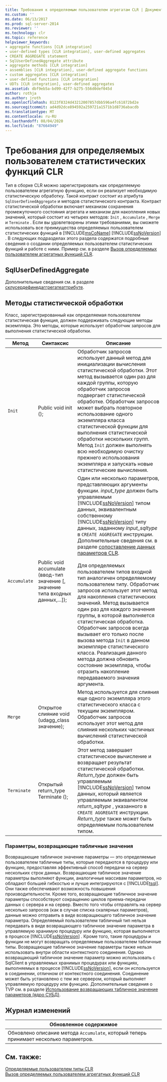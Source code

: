 ```yaml
---
title: Требования к определяемым пользователем агрегатам CLR | Документация Майкрософт
ms.custom: ''
ms.date: 06/13/2017
ms.prod: sql-server-2014
ms.reviewer: ''
ms.technology: clr
ms.topic: reference
helpviewer_keywords:
- aggregate functions [CLR integration]
- user-defined types [CLR integration], user-defined aggregates
- CREATE AGGREGATE statement
- SqlUserDefinedAggregate attribute
- aggregate methods [CLR integration]
- assemblies [CLR integration], user-defined aggregate functions
- custom aggregates [CLR integration]
- user-defined functions [CLR integration]
- UDTs [CLR integration], user-defined aggregates
ms.assetid: dbf9eb5a-bd99-42f7-b275-556d0def045d
author: rothja
ms.author: jroth
ms.openlocfilehash: 8123f8324d43212007857dbb596a4fc61872bd2e
ms.sourcegitcommit: ad4d92dce894592a259721a1571b1d8736abacdb
ms.translationtype: MT
ms.contentlocale: ru-RU
ms.lasthandoff: 08/04/2020
ms.locfileid: "87664949"
---
```

# <a name="requirements-for-clr-user-defined-aggregates"></a>Требования для определяемых пользователем статистических функций CLR
  Тип в сборке CLR можно зарегистрировать как определяемую пользователем агрегатную функцию, если он реализует необходимую статистическую обработку. Такой контракт состоит из атрибута `SqlUserDefinedAggregate` и методов статистического контракта. Контракт статистической обработки включает механизм сохранения промежуточного состояния агрегата и механизм для накопления новых значений, который состоит из четырех методов: `Init` , `Accumulate` , `Merge` и `Terminate` . Если вы удовлетворены этими требованиями, вы сможете использовать все преимущества определяемых пользователем статистических функций в [!INCLUDE[msCoName](../../includes/msconame-md.md)] [!INCLUDE[ssNoVersion](../../includes/ssnoversion-md.md)] . В следующих подразделах этого раздела содержатся подробные сведения о создании определяемых пользователем статистических функций и работе с ними. Пример см. в разделе [Вызов определяемых пользователем агрегатных функций CLR](clr-user-defined-aggregate-invoking-functions.md).  
  
## <a name="sqluserdefinedaggregate"></a>SqlUserDefinedAggregate  
 Дополнительные сведения см. в разделе [склусердефинедаггрегатеаттрибуте](https://go.microsoft.com/fwlink/?LinkId=124626).  
  
## <a name="aggregation-methods"></a>Методы статистической обработки  
 Класс, зарегистрированный как определяемая пользователем статистическая функция, должен поддерживать следующие методы экземпляра. Это методы, которые использует обработчик запросов для выполнения статистической обработки.  
  
|Метод|Синтаксис|Описание|  
|------------|------------|-----------------|  
|`Init`|Public void init ();|Обработчик запросов использует данный метод для инициализации вычисления статистической обработки. Этот метод вызывается один раз для каждой группы, которую обработчик запросов подвергает статистической обработке. Обработчик запросов может выбрать повторное использование одного экземпляра класса статистической функции для выполнения статистической обработки нескольких групп. Метод `Init` должен выполнять всю необходимую очистку прежнего использования экземпляра и запускать новые статистические вычисления.|  
|`Accumulate`|Public void accumulate (ввод-тип значение [, значение типа входных данных,...]);|Один или несколько параметров, представляющих аргументы функции. *input_type* должен быть управляемым [!INCLUDE[ssNoVersion](../../includes/ssnoversion-md.md)] типом данных, эквивалентным собственному [!INCLUDE[ssNoVersion](../../includes/ssnoversion-md.md)] типу данных, заданному *input_sqltype* в `CREATE AGGREGATE` инструкции. Дополнительные сведения см. в разделе [сопоставление данных параметров CLR](../clr-integration-database-objects-types-net-framework/mapping-clr-parameter-data.md).<br /><br /> Для определяемых пользователем типов входной тип аналогичен определяемому пользователем типу. Обработчик запросов использует этот метод для накопления статистических значений. Метод вызывается один раз для каждого значения группы, в которой выполняется статистическая обработка. Обработчик запросов всегда вызывает его только после вызова метода `Init` в данном экземпляре статистического класса. Реализация данного метода должна обновить состояние экземпляра, чтобы отразить накопление передаваемого значения аргумента.|  
|`Merge`|Открытое слияние void (udagg_class значение);|Метод используется для слияния еще одного экземпляра этого статистического класса с текущим экземпляром. Обработчик запросов использует этот метод для слияния нескольких частичных вычислений статистической обработки.|  
|`Terminate`|Открытый return_type Terminate ();|Этот метод завершает статистическое вычисление и возвращает результат статистической обработки. *Return_type* должен быть управляемым [!INCLUDE[ssNoVersion](../../includes/ssnoversion-md.md)] типом данных, который является управляемым эквивалентом *return_sqltype* , указанного в `CREATE AGGREGATE` инструкции. *Return_type* также может быть определяемым пользователем типом.|  
  
### <a name="table-valued-parameters"></a>Параметры, возвращающие табличные значения  
 Возвращающие табличное значение параметры — это определяемые пользователем табличные типы, которые передаются в процедуру или функцию, предоставляя эффективный способ передачи на сервер нескольких строк данных. Возвращающие табличное значение параметры выполняют функции, аналогичные массивам параметров, но обладают большей гибкостью и лучше интегрируются с [!INCLUDE[tsql](../../includes/tsql-md.md)]. Они также обеспечивают возможность повышения производительности. Кроме того, возвращающие табличное значение параметры способствуют сокращению циклов приема-передачи данных с сервера и на сервер. Вместо того чтобы отправлять на сервер несколько запросов (как в случае списка скалярных параметров), данные можно отправить в виде возвращающего табличное значение параметра. Определяемый пользователем табличный тип нельзя передавать в виде возвращающего табличное значение параметра в управляемую хранимую процедуру или функцию, которая выполняется в процессе [!INCLUDE[ssNoVersion](../../includes/ssnoversion-md.md)] . Кроме того, такие процедуры и функции не могут возвращать определяемые пользователем табличные типы. Возвращающие табличное значение параметры также нельзя использовать внутри области контекстного соединения. Однако возвращающий табличное значение параметр можно использовать с SqlClient в управляемых хранимых процедурах или функциях, выполняемых в процессе [!INCLUDE[ssNoVersion](../../includes/ssnoversion-md.md)], если он используется в соединении, отличном от контекстного соединения. Соединение может быть установлено с тем же сервером, который выполняет управляемую процедуру или функцию. Дополнительные сведения о TVP см. в разделе [Использование возвращающих табличное значение параметров &#40;ядро СУБД&#41;](../tables/use-table-valued-parameters-database-engine.md).  
  
## <a name="change-history"></a>Журнал изменений  
  
|Обновленное содержимое|  
|---------------------|  
|Обновлено описание метода `Accumulate`, который теперь принимает несколько параметров.|  
  
## <a name="see-also"></a>См. также:  
 [Определяемые пользователем типы CLR](../clr-integration-database-objects-user-defined-types/clr-user-defined-types.md)   
 [Вызов определяемых пользователем агрегатных функций CLR](clr-user-defined-aggregate-invoking-functions.md)  
  
  
